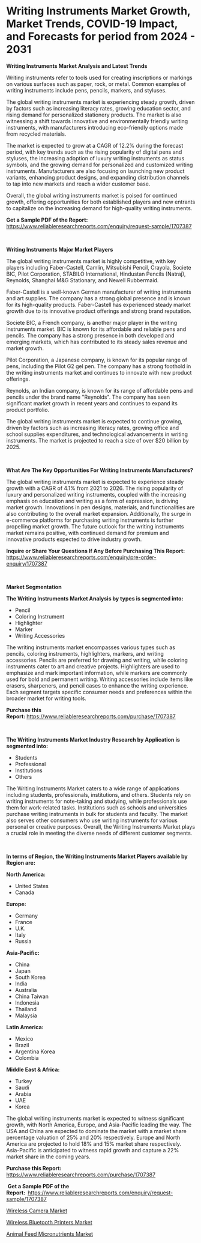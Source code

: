 <p><h1>Writing Instruments Market Growth, Market Trends, COVID-19 Impact, and Forecasts for period from 2024 - 2031</h1></p><p><strong>Writing Instruments Market Analysis and Latest Trends</strong></p>
<p><p>Writing instruments refer to tools used for creating inscriptions or markings on various surfaces such as paper, rock, or metal. Common examples of writing instruments include pens, pencils, markers, and styluses.</p><p>The global writing instruments market is experiencing steady growth, driven by factors such as increasing literacy rates, growing education sector, and rising demand for personalized stationery products. The market is also witnessing a shift towards innovative and environmentally friendly writing instruments, with manufacturers introducing eco-friendly options made from recycled materials.</p><p>The market is expected to grow at a CAGR of 12.2% during the forecast period, with key trends such as the rising popularity of digital pens and styluses, the increasing adoption of luxury writing instruments as status symbols, and the growing demand for personalized and customized writing instruments. Manufacturers are also focusing on launching new product variants, enhancing product designs, and expanding distribution channels to tap into new markets and reach a wider customer base.</p><p>Overall, the global writing instruments market is poised for continued growth, offering opportunities for both established players and new entrants to capitalize on the increasing demand for high-quality writing instruments.</p></p>
<p><strong>Get a Sample PDF of the Report:&nbsp;</strong> <a href="https://www.reliableresearchreports.com/enquiry/request-sample/1707387">https://www.reliableresearchreports.com/enquiry/request-sample/1707387</a></p>
<p>&nbsp;</p>
<p><strong>Writing Instruments Major Market Players</strong></p>
<p><p>The global writing instruments market is highly competitive, with key players including Faber-Castell, Camlin, Mitsubishi Pencil, Crayola, Societe BIC, Pilot Corporation, STABILO International, Hindustan Pencils (Natraj), Reynolds, Shanghai M&G Stationary, and Newell Rubbermaid.</p><p>Faber-Castell is a well-known German manufacturer of writing instruments and art supplies. The company has a strong global presence and is known for its high-quality products. Faber-Castell has experienced steady market growth due to its innovative product offerings and strong brand reputation.</p><p>Societe BIC, a French company, is another major player in the writing instruments market. BIC is known for its affordable and reliable pens and pencils. The company has a strong presence in both developed and emerging markets, which has contributed to its steady sales revenue and market growth.</p><p>Pilot Corporation, a Japanese company, is known for its popular range of pens, including the Pilot G2 gel pen. The company has a strong foothold in the writing instruments market and continues to innovate with new product offerings.</p><p>Reynolds, an Indian company, is known for its range of affordable pens and pencils under the brand name "Reynolds". The company has seen significant market growth in recent years and continues to expand its product portfolio.</p><p>The global writing instruments market is expected to continue growing, driven by factors such as increasing literacy rates, growing office and school supplies expenditures, and technological advancements in writing instruments. The market is projected to reach a size of over $20 billion by 2025.</p></p>
<p>&nbsp;</p>
<p><strong>What Are The Key Opportunities For Writing Instruments Manufacturers?</strong></p>
<p><p>The global writing instruments market is expected to experience steady growth with a CAGR of 4.1% from 2021 to 2026. The rising popularity of luxury and personalized writing instruments, coupled with the increasing emphasis on education and writing as a form of expression, is driving market growth. Innovations in pen designs, materials, and functionalities are also contributing to the overall market expansion. Additionally, the surge in e-commerce platforms for purchasing writing instruments is further propelling market growth. The future outlook for the writing instruments market remains positive, with continued demand for premium and innovative products expected to drive industry growth.</p></p>
<p><strong>Inquire or Share Your Questions If Any Before Purchasing This Report:</strong> <a href="https://www.reliableresearchreports.com/enquiry/pre-order-enquiry/1707387">https://www.reliableresearchreports.com/enquiry/pre-order-enquiry/1707387</a></p>
<p>&nbsp;</p>
<p><strong>Market Segmentation</strong></p>
<p><strong>The Writing Instruments Market Analysis by types is segmented into:</strong></p>
<p><ul><li>Pencil</li><li>Coloring Instrument</li><li>Highlighter</li><li>Marker</li><li>Writing Accessories</li></ul></p>
<p><p>The writing instruments market encompasses various types such as pencils, coloring instruments, highlighters, markers, and writing accessories. Pencils are preferred for drawing and writing, while coloring instruments cater to art and creative projects. Highlighters are used to emphasize and mark important information, while markers are commonly used for bold and permanent writing. Writing accessories include items like erasers, sharpeners, and pencil cases to enhance the writing experience. Each segment targets specific consumer needs and preferences within the broader market for writing tools.</p></p>
<p><strong>Purchase this Report:&nbsp;</strong><a href="https://www.reliableresearchreports.com/purchase/1707387">https://www.reliableresearchreports.com/purchase/1707387</a></p>
<p>&nbsp;</p>
<p><strong>The Writing Instruments Market Industry Research by Application is segmented into:</strong></p>
<p><ul><li>Students</li><li>Professional</li><li>Institutions</li><li>Others</li></ul></p>
<p><p>The Writing Instruments Market caters to a wide range of applications including students, professionals, institutions, and others. Students rely on writing instruments for note-taking and studying, while professionals use them for work-related tasks. Institutions such as schools and universities purchase writing instruments in bulk for students and faculty. The market also serves other consumers who use writing instruments for various personal or creative purposes. Overall, the Writing Instruments Market plays a crucial role in meeting the diverse needs of different customer segments.</p></p>
<p>&nbsp;</p>
<p><strong>In terms of Region, the Writing Instruments Market Players available by Region are:</strong></p>
<p>
    <p> <strong> North America: </strong>
        <ul>
            <li>United States</li>
            <li>Canada</li>
        </ul>
        </p> 
    <p> <strong> Europe: </strong>
        <ul>
            <li>Germany</li>
            <li>France</li>
            <li>U.K.</li>
            <li>Italy</li>
            <li>Russia</li>
        </ul>
        </p> 
    <p> <strong> Asia-Pacific: </strong>
        <ul>
            <li>China</li>
            <li>Japan</li>
            <li>South Korea</li>
            <li>India</li>
            <li>Australia</li>
            <li>China Taiwan</li>
            <li>Indonesia</li>
            <li>Thailand</li>
            <li>Malaysia</li>
        </ul>
        </p> 
    <p> <strong> Latin America: </strong>
        <ul>
            <li>Mexico</li>
            <li>Brazil</li>
            <li>Argentina Korea</li>
            <li>Colombia</li>
        </ul>
        </p> 
    <p> <strong> Middle East & Africa: </strong>
        <ul>
            <li>Turkey</li>
            <li>Saudi</li>
            <li>Arabia</li>
            <li>UAE</li>
            <li>Korea</li>
        </ul>
    </p>
    </p>
<p><p>The global writing instruments market is expected to witness significant growth, with North America, Europe, and Asia-Pacific leading the way. The USA and China are expected to dominate the market with a market share percentage valuation of 25% and 20% respectively. Europe and North America are projected to hold 18% and 15% market share respectively. Asia-Pacific is anticipated to witness rapid growth and capture a 22% market share in the coming years.</p></p>
<p><strong>Purchase this Report: </strong><a href="https://www.reliableresearchreports.com/purchase/1707387">https://www.reliableresearchreports.com/purchase/1707387</a></p>
<p>&nbsp;<strong>Get a Sample PDF of the Report:&nbsp;&nbsp;</strong><a href="https://www.reliableresearchreports.com/enquiry/request-sample/1707387">https://www.reliableresearchreports.com/enquiry/request-sample/1707387</a></p>
<p><strong></strong></p>
<p><p><a href="https://github.com/Sinjinluong3e0awx2m195k76/Market-Research-Report-List-1/blob/main/wireless-camera-market.md">Wireless Camera Market</a></p><p><a href="https://github.com/shotows/Market-Research-Report-List-1/blob/main/wireless-bluetooth-printers-market.md">Wireless Bluetooth Printers Market</a></p><p><a href="https://eight-handstand-8fb.notion.site/Animal-Feed-Micronutrients-Market-Provides-Detailed-Segmentation-of-this-Market-based-on-Type-Appli-6a16c8fe63e944f7b6f2d84de0c447df">Animal Feed Micronutrients Market</a></p></p>
